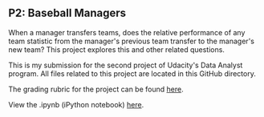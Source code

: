 ## P2: Baseball Managers

When a manager transfers teams, does the relative performance of any team statistic from the manager's previous team transfer to the manager's new team? This project explores this and other related questions.

This is my submission for the second project of Udacity's Data Analyst program. All files related to this project are located in this GitHub directory. 

The grading rubric for the project can be found [here](https://docs.google.com/document/d/1YzdSG-rYJuNSprUppkpeno_lobQ7izUxYj_sCUrY3Rg/pub?embedded=true).

View the .ipynb (iPython notebook) [here](https://github.com/thrabchak/Udacity-Data-Analysis/blob/master/P2%20Baseball%20Managers/Data_Analyst_ND_Project2.ipynb).
